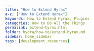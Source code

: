```yaml
---
title: "How to Extend Hyrax"
a-z: ["How to Extend Hyrax"]
keywords: How to Extend Hyrax, Plugins
categories: How to Do All the Things
permalink: extend-hyrax.html
folder: hydra/how-to/extend-hyrax.md
sidebar: home_sidebar
tags: [development_resources]
---
```

